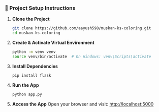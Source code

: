 

### 🚀 Project Setup Instructions

1. **Clone the Project**
   ```bash
   git clone https://github.com/aayush598/muskan-ks-coloring.git
   cd muskan-ks-coloring
   ```

2. **Create & Activate Virtual Environment**
   ```bash
   python -m venv venv
   source venv/bin/activate  # On Windows: venv\Scripts\activate
   ```

3. **Install Dependencies**
   ```bash
   pip install flask
   ```

4. **Run the App**
   ```bash
   python app.py
   ```

5. **Access the App**
   Open your browser and visit: [http://localhost:5000](http://localhost:5000)

